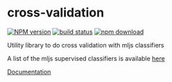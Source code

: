 # cross-validation

  [![NPM version][npm-image]][npm-url]
  [![build status][travis-image]][travis-url]
  [![npm download][download-image]][download-url]

Utility library to do cross validation with mljs classifiers

A list of the mljs supervised classifiers is available [here](https://github.com/mljs/ml)

[Documentation](https://mljs.github.io/cross-validation/)


[npm-image]: https://img.shields.io/npm/v/ml-cross-validation.svg?style=flat-square
[npm-url]: https://npmjs.org/package/ml-cross-validation
[travis-image]: https://img.shields.io/travis/mljs/cross-validation/master.svg?style=flat-square
[travis-url]: https://travis-ci.org/mljs/cross-validation
[download-image]: https://img.shields.io/npm/dm/ml-cross-validation.svg?style=flat-square
[download-url]: https://npmjs.org/package/ml-cross-validation